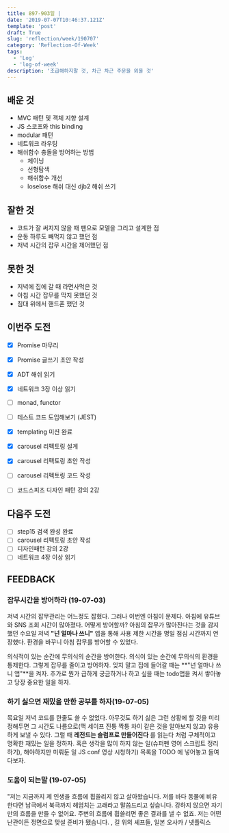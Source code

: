 ```yaml
---
title: 897-903일 | 
date: '2019-07-07T10:46:37.121Z'
template: 'post'
draft: True
slug: 'reflection/week/190707'
category: 'Reflection-Of-Week'
tags:
  - 'Log'
  - 'log-of-week'
description: '조급해하지말 것, 차근 차근 주문을 외울 것'
---
```


## 배운 것

- MVC 패턴 및 객체 지향 설계 
- JS 스코프와 this binding 
- modular 패턴 
- 네트워크 라우팅 
- 해쉬함수 충돌을 방어하는 방법
  - 체이닝
  - 선형탐색
  - 해쉬함수 개선 
  - loselose 해쉬 대신 djb2 해쉬 쓰기

## 잘한 것

- 코드가 잘 써지지 않을 때 팬으로 모델을 그리고 설계한 점
- 운동 하루도 빼먹지 않고 했던 점
- 저녁 시간의 잡무 시간을 제어했던 점

## 못한 것

- 저녁에 집에 갈 때 라면사먹은 것 
- 아침 시간 잡무를 막지 못했던 것 
- 침대 위에서 핸드폰 했던 것 

## 이번주 도전

- [x] Promise 마무리

- [x] Promise 글쓰기 초안 작성

- [x] ADT 해쉬 읽기 

- [x] 네트워크 3장 이상 읽기

- [ ] monad, functor 

- [ ] 테스트 코드 도입해보기 (JEST)

- [x] templating 미션 완료

- [x] carousel 리펙토링 설계 

- [x] carousel 리펙토링 초안 작성

- [ ] carousel 리펙토링 코드 작성 

- [ ] 코드스피츠 디자인 패턴 강의 2강

  

## 다음주 도전

- [ ] step15 검색 완성 완료
- [ ] carousel 리펙토링 초안 작성  
- [ ] 디자인패턴 강의 2강 
- [ ] 네트워크 4장 이상 읽기

## FEEDBACK

### 잡무시간을 방어하라 (19-07-03)

저녁 시간의 잡무관리는 어느정도 잡혔다. 그러나 이번엔 아침이 문제다. 아침에 유튜브와 SNS 조회 시간이 많아졌다. 어떻게 방어할까? 아침의 잡무가 많아진다는 것을 감지 했던 수요일 저녁 **"넌 얼마나 쓰니"** 앱을 통해 사용 제한 시간을 명일 점심 시간까지 연장했다. 환경을 바꾸니 아침 잡무를 방어할 수 있었다. 

의식적이 있는 순간에 무의식의 순간을 방어한다. 의식이 있는 순간에 무의식의 환경을 통제한다. 그렇게 잡무를 줄이고 방어하자. 잊지 말고 집에 들어갈 때는 **"넌 얼마나 쓰니 앱"**을 켜자. 추가로 뭔가 급하게 궁금하거나 하고 싶을 때는 todo앱을 켜서 쌓아놓고 당장 중요한 일을 하자. 

### 하기 싫으면 재밌을 만한 공부를 하자(19-07-05)

목요일 저녁 코드를 한줄도 쓸 수 없었다. 아무것도 하기 싫은 그런 상황에 할 것을 미리 정해두면 그 시간도 나름으로(맥 세이프 진퉁 짝퉁 차이 같은 것을 알아보지 않고)  유용하게 보낼 수 있다. 그럴 때 **레전드는 슬럼프로 만들어진다** 를 읽는다 처럼 구체적이고 명확한 재밌는 일을 정하자. 혹은 생각을 많이 하지 않는 일(슈퍼펜 영어 스크립트 정리하기), 해야하지만 미뤄둔 일 JS conf 영상 시청하기)  목록을 TODO 에 넣어놓고 들여다보자.

### 도움이 되는말 (19-07-05)

"저는 지금까지 제 인생을 흐름에 휩쓸리지 않고 살아왔습니다. 저를 바다 동물에 비유한다면 남극에서 북극까지 헤엄치는 고래라고 말씀드리고 싶습니다. 강하지 않으면 자기만의 흐름을 만들 수 없어요. 주변의 흐름에 휩쓸리면 좋은 결과를 낼 수 없죠. 저는 어떤 난관이든 정면으로 맞설 준비가 됐습니다. , 길 위의 셰프들, 일본 오사카 / 넷플릭스 